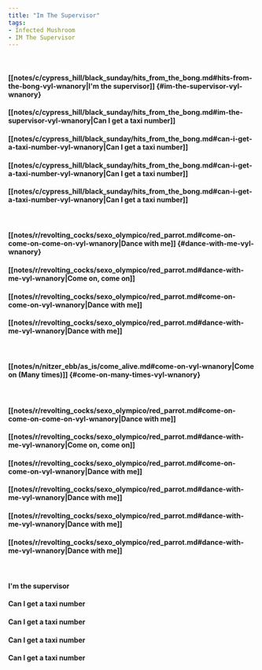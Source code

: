 ```yaml
---
title: "Im The Supervisor"
tags:
- Infected Mushroom
- IM The Supervisor
---
```

&nbsp;
#### [[notes/c/cypress_hill/black_sunday/hits_from_the_bong.md#hits-from-the-bong-vyl-wnanory|I'm the supervisor]] {#im-the-supervisor-vyl-wnanory}
#### [[notes/c/cypress_hill/black_sunday/hits_from_the_bong.md#im-the-supervisor-vyl-wnanory|Can I get a taxi number]]
#### [[notes/c/cypress_hill/black_sunday/hits_from_the_bong.md#can-i-get-a-taxi-number-vyl-wnanory|Can I get a taxi number]]
#### [[notes/c/cypress_hill/black_sunday/hits_from_the_bong.md#can-i-get-a-taxi-number-vyl-wnanory|Can I get a taxi number]]
#### [[notes/c/cypress_hill/black_sunday/hits_from_the_bong.md#can-i-get-a-taxi-number-vyl-wnanory|Can I get a taxi number]]
&nbsp;
#### [[notes/r/revolting_cocks/sexo_olympico/red_parrot.md#come-on-come-on-come-on-vyl-wnanory|Dance with me]] {#dance-with-me-vyl-wnanory}
#### [[notes/r/revolting_cocks/sexo_olympico/red_parrot.md#dance-with-me-vyl-wnanory|Come on, come on]]
#### [[notes/r/revolting_cocks/sexo_olympico/red_parrot.md#come-on-come-on-vyl-wnanory|Dance with me]]
#### [[notes/r/revolting_cocks/sexo_olympico/red_parrot.md#dance-with-me-vyl-wnanory|Dance with me]]
&nbsp;
#### [[notes/n/nitzer_ebb/as_is/come_alive.md#come-on-vyl-wnanory|Come on (Many times)]] {#come-on-many-times-vyl-wnanory}
&nbsp;
#### [[notes/r/revolting_cocks/sexo_olympico/red_parrot.md#come-on-come-on-come-on-vyl-wnanory|Dance with me]]
#### [[notes/r/revolting_cocks/sexo_olympico/red_parrot.md#dance-with-me-vyl-wnanory|Come on, come on]]
#### [[notes/r/revolting_cocks/sexo_olympico/red_parrot.md#come-on-come-on-vyl-wnanory|Dance with me]]
#### [[notes/r/revolting_cocks/sexo_olympico/red_parrot.md#dance-with-me-vyl-wnanory|Dance with me]]
#### [[notes/r/revolting_cocks/sexo_olympico/red_parrot.md#dance-with-me-vyl-wnanory|Dance with me]]
#### [[notes/r/revolting_cocks/sexo_olympico/red_parrot.md#dance-with-me-vyl-wnanory|Dance with me]]
&nbsp;
#### I'm the supervisor
#### Can I get a taxi number
#### Can I get a taxi number
#### Can I get a taxi number
#### Can I get a taxi number
